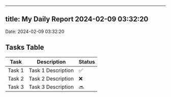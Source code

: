 
---
title: My Daily Report 2024-02-09 03:32:20
---

Date: 2024-02-09 03:32:20

## Tasks Table

| Task | Description | Status |
|------|-------------|--------|
| Task 1 | Task 1 Description | ✅ |
| Task 2 | Task 2 Description | ❌ |
| Task 3 | Task 3 Description | 🔜 |

